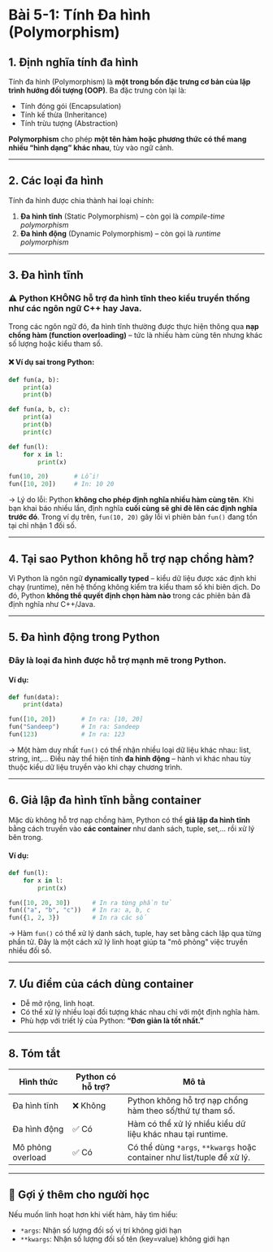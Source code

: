 # Bài 5-1: Tính Đa hình (Polymorphism)

## **1. Định nghĩa tính đa hình**

Tính đa hình (Polymorphism) là **một trong bốn đặc trưng cơ bản của lập trình hướng đối tượng (OOP)**. Ba đặc trưng còn lại là:

* Tính đóng gói (Encapsulation)
* Tính kế thừa (Inheritance)
* Tính trừu tượng (Abstraction)

**Polymorphism** cho phép **một tên hàm hoặc phương thức có thể mang nhiều “hình dạng” khác nhau**, tùy vào ngữ cảnh.

---

## **2. Các loại đa hình**

Tính đa hình được chia thành hai loại chính:

1. **Đa hình tĩnh** (Static Polymorphism) – còn gọi là *compile-time polymorphism*
2. **Đa hình động** (Dynamic Polymorphism) – còn gọi là *runtime polymorphism*

---

## **3. Đa hình tĩnh**

### ⚠ Python KHÔNG hỗ trợ đa hình tĩnh theo kiểu truyền thống như các ngôn ngữ C++ hay Java.

Trong các ngôn ngữ đó, đa hình tĩnh thường được thực hiện thông qua **nạp chồng hàm (function overloading)** – tức là nhiều hàm cùng tên nhưng khác số lượng hoặc kiểu tham số.

#### ❌ Ví dụ sai trong Python:

```python
def fun(a, b):
    print(a)
    print(b)

def fun(a, b, c):
    print(a)
    print(b)
    print(c)

def fun(l):
    for x in l:
        print(x)

fun(10, 20)       # Lỗi!
fun([10, 20])     # In: 10 20
```

→ Lý do lỗi: Python **không cho phép định nghĩa nhiều hàm cùng tên**. Khi bạn khai báo nhiều lần, định nghĩa **cuối cùng sẽ ghi đè lên các định nghĩa trước đó**. Trong ví dụ trên, `fun(10, 20)` gây lỗi vì phiên bản `fun()` đang tồn tại chỉ nhận 1 đối số.

---

## **4. Tại sao Python không hỗ trợ nạp chồng hàm?**

Vì Python là ngôn ngữ **dynamically typed** – kiểu dữ liệu được xác định khi chạy (runtime), nên hệ thống không kiểm tra kiểu tham số khi biên dịch. Do đó, Python **không thể quyết định chọn hàm nào** trong các phiên bản đã định nghĩa như C++/Java.

---

## **5. Đa hình động trong Python**

### Đây là loại đa hình được **hỗ trợ mạnh mẽ trong Python**.

#### Ví dụ:

```python
def fun(data):
    print(data)

fun([10, 20])       # In ra: [10, 20]
fun("Sandeep")      # In ra: Sandeep
fun(123)            # In ra: 123
```

→ Một hàm duy nhất `fun()` có thể nhận nhiều loại dữ liệu khác nhau: list, string, int,... Điều này thể hiện tính **đa hình động** – hành vi khác nhau tùy thuộc kiểu dữ liệu truyền vào khi chạy chương trình.

---

## **6. Giả lập đa hình tĩnh bằng container**

Mặc dù không hỗ trợ nạp chồng hàm, Python có thể **giả lập đa hình tĩnh** bằng cách truyền vào **các container** như danh sách, tuple, set,... rồi xử lý bên trong.

#### Ví dụ:

```python
def fun(l):
    for x in l:
        print(x)

fun([10, 20, 30])      # In ra từng phần tử
fun(("a", "b", "c"))   # In ra: a, b, c
fun({1, 2, 3})         # In ra các số
```

→ Hàm `fun()` có thể xử lý danh sách, tuple, hay set bằng cách lặp qua từng phần tử. Đây là một cách xử lý linh hoạt giúp ta "mô phỏng" việc truyền nhiều đối số.

---

## **7. Ưu điểm của cách dùng container**

* Dễ mở rộng, linh hoạt.
* Có thể xử lý nhiều loại đối tượng khác nhau chỉ với một định nghĩa hàm.
* Phù hợp với triết lý của Python: **“Đơn giản là tốt nhất.”**

---

## **8. Tóm tắt**

| Hình thức         | Python có hỗ trợ? | Mô tả                                                                   |
| ----------------- | ----------------- | ----------------------------------------------------------------------- |
| Đa hình tĩnh      | ❌ Không           | Python không hỗ trợ nạp chồng hàm theo số/thứ tự tham số.               |
| Đa hình động      | ✅ Có              | Hàm có thể xử lý nhiều kiểu dữ liệu khác nhau tại runtime.              |
| Mô phỏng overload | ✅ Có              | Có thể dùng `*args`, `**kwargs` hoặc container như list/tuple để xử lý. |

---

## 📌 Gợi ý thêm cho người học

Nếu muốn linh hoạt hơn khi viết hàm, hãy tìm hiểu:

* `*args`: Nhận số lượng đối số vị trí không giới hạn
* `**kwargs`: Nhận số lượng đối số tên (key=value) không giới hạn

